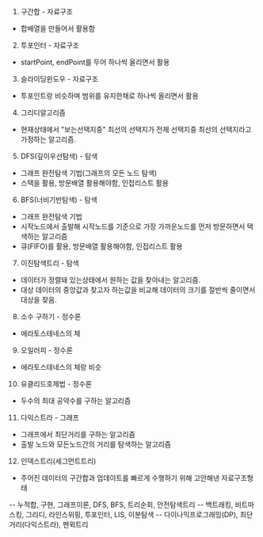 1. 구간합 - 자료구조
- 합배열을 만들어서 활용함

2. 투포인터 - 자료구조
- startPoint, endPoint를 두어 하나씩 올리면서 활용

3. 슬라이딩윈도우 - 자료구조
- 투포인트랑 비슷하며 범위를 유지한채로 하나씩 올리면서 활용

4. 그리디알고리즘
- 현재상태에서 "보는선택지중" 최선의 선택지가 전체 선택지중 최선의 선택지라고 가정하는 알고리즘.

5. DFS(깊이우선탐색) - 탐색
- 그래프 완전탐색 기법(그래프의 모든 노드 탐색)
- 스택을 활용, 방문배열 활용해야함, 인접리스트 활용

6. BFS(너비기반탐색) - 탐색
- 그래프 완전탐색 기법
- 시작노드에서 출발해 시작노드를 기준으로 가장 가까운노드를 먼저 방문하면서 택색하는 알고리즘
- 큐(FIFO)를 활용, 방문배열 활용해야함, 인접리스트 활용

7. 이진탐색트리 - 탐색
- 데이터가 정렬돼 있는상태에서 원하는 값을 찾아내는 알고리즘.
- 대상 데이터의 중앙값과 찾고자 하는값을 비교해 데이터의 크기를 절반씩 줄이면서 대상을 찾음.

8. 소수 구하기 - 정수론
- 에라토스테네스의 체

9. 오일러피 - 정수론
- 에라토스테네스의 체랑 비슷

10. 유클리드호제법 - 정수론
- 두수의 최대 공약수를 구하는 알고리즘

11. 다익스트라 - 그래프
- 그래프에서 최단거리를 구하는 알고리즘
- 출발 노드와 모든노드간의 거리를 탐색하는 알고리즘

12. 인덱스트리(세그먼트트리)
- 주어진 데이터의 구간합과 업데이트를 빠르게 수행하기 위해 고안해낸 자료구조형태



-- 누적합, 구현, 그래프이론, DFS, BFS, 트리순회, 안전탐색트리
-- 백트래킹, 비트마스킹, 그리디, 라인스위핑, 투포인터, LIS, 이분탐색
-- 다이나믹프로그래밍(DP), 최단거리(다익스트라), 펜윅트리
